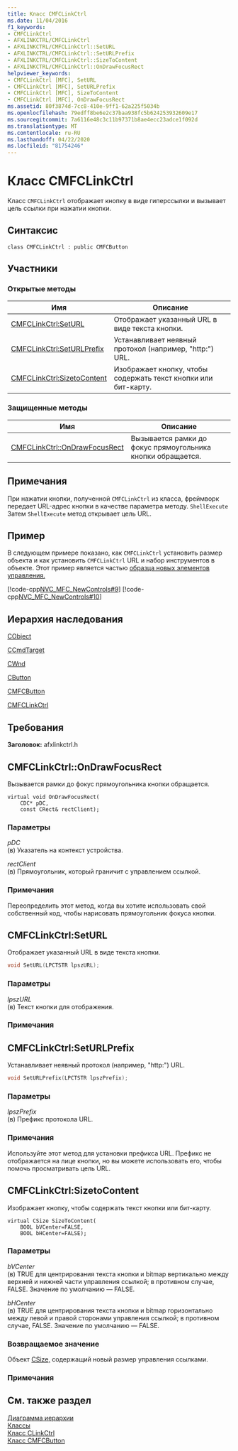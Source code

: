 ```yaml
---
title: Класс CMFCLinkCtrl
ms.date: 11/04/2016
f1_keywords:
- CMFCLinkCtrl
- AFXLINKCTRL/CMFCLinkCtrl
- AFXLINKCTRL/CMFCLinkCtrl::SetURL
- AFXLINKCTRL/CMFCLinkCtrl::SetURLPrefix
- AFXLINKCTRL/CMFCLinkCtrl::SizeToContent
- AFXLINKCTRL/CMFCLinkCtrl::OnDrawFocusRect
helpviewer_keywords:
- CMFCLinkCtrl [MFC], SetURL
- CMFCLinkCtrl [MFC], SetURLPrefix
- CMFCLinkCtrl [MFC], SizeToContent
- CMFCLinkCtrl [MFC], OnDrawFocusRect
ms.assetid: 80f3874d-7cc8-410e-9ff1-62a225f5034b
ms.openlocfilehash: 79edff8be6e2c37baa938fc5b624253932609e17
ms.sourcegitcommit: 7a6116e48c3c11b97371b8ae4ecc23adce1f092d
ms.translationtype: MT
ms.contentlocale: ru-RU
ms.lasthandoff: 04/22/2020
ms.locfileid: "81754246"
---
```

# <a name="cmfclinkctrl-class"></a>Класс CMFCLinkCtrl

Класс `CMFCLinkCtrl` отображает кнопку в виде гиперссылки и вызывает цель ссылки при нажатии кнопки.

## <a name="syntax"></a>Синтаксис

```
class CMFCLinkCtrl : public CMFCButton
```

## <a name="members"></a>Участники

### <a name="public-methods"></a>Открытые методы

|Имя|Описание|
|----------|-----------------|
|[CMFCLinkCtrl:SetURL](#seturl)|Отображает указанный URL в виде текста кнопки.|
|[CMFCLinkCtrl:SetURLPrefix](#seturlprefix)|Устанавливает неявный протокол (например, "http:") URL.|
|[CMFCLinkCtrl:SizetoContent](#sizetocontent)|Изображает кнопку, чтобы содержать текст кнопки или бит-карту.|

### <a name="protected-methods"></a>Защищенные методы

|Имя|Описание|
|----------|-----------------|
|[CMFCLinkCtrl::OnDrawFocusRect](#ondrawfocusrect)|Вызывается рамки до фокус прямоугольника кнопки обращается.|

## <a name="remarks"></a>Примечания

При нажатии кнопки, полученной `CMFCLinkCtrl` из класса, фреймворк передает URL-адрес кнопки в качестве параметра методу. `ShellExecute` Затем `ShellExecute` метод открывает цель URL.

## <a name="example"></a>Пример

В следующем примере показано, как `CMFCLinkCtrl` установить размер объекта и как установить `CMFCLinkCtrl` URL и набор инструментов в объекте. Этот пример является частью [образца новых элементов управления.](../../overview/visual-cpp-samples.md)

[!code-cpp[NVC_MFC_NewControls#9](../../mfc/reference/codesnippet/cpp/cmfclinkctrl-class_1.h)]
[!code-cpp[NVC_MFC_NewControls#10](../../mfc/reference/codesnippet/cpp/cmfclinkctrl-class_2.cpp)]

## <a name="inheritance-hierarchy"></a>Иерархия наследования

[CObject](../../mfc/reference/cobject-class.md)

[CCmdTarget](../../mfc/reference/ccmdtarget-class.md)

[CWnd](../../mfc/reference/cwnd-class.md)

[CButton](../../mfc/reference/cbutton-class.md)

[CMFCButton](../../mfc/reference/cmfcbutton-class.md)

[CMFCLinkCtrl](../../mfc/reference/cmfclinkctrl-class.md)

## <a name="requirements"></a>Требования

**Заголовок:** afxlinkctrl.h

## <a name="cmfclinkctrlondrawfocusrect"></a><a name="ondrawfocusrect"></a>CMFCLinkCtrl::OnDrawFocusRect

Вызывается рамки до фокус прямоугольника кнопки обращается.

```
virtual void OnDrawFocusRect(
    CDC* pDC,
    const CRect& rectClient);
```

### <a name="parameters"></a>Параметры

*pDC*<br/>
(в) Указатель на контекст устройства.

*rectClient*<br/>
(в) Прямоугольник, который граничит с управлением ссылкой.

### <a name="remarks"></a>Примечания

Переопределить этот метод, когда вы хотите использовать свой собственный код, чтобы нарисовать прямоугольник фокуса кнопки.

## <a name="cmfclinkctrlseturl"></a><a name="seturl"></a>CMFCLinkCtrl:SetURL

Отображает указанный URL в виде текста кнопки.

```cpp
void SetURL(LPCTSTR lpszURL);
```

### <a name="parameters"></a>Параметры

*lpszURL*<br/>
(в) Текст кнопки для отображения.

### <a name="remarks"></a>Примечания

## <a name="cmfclinkctrlseturlprefix"></a><a name="seturlprefix"></a>CMFCLinkCtrl:SetURLPrefix

Устанавливает неявный протокол (например, "http:") URL.

```cpp
void SetURLPrefix(LPCTSTR lpszPrefix);
```

### <a name="parameters"></a>Параметры

*lpszPrefix*<br/>
(в) Префикс протокола URL.

### <a name="remarks"></a>Примечания

Используйте этот метод для установки префикса URL. Префикс не отображается на лице кнопки, но вы можете использовать его, чтобы помочь просматривать цель URL.

## <a name="cmfclinkctrlsizetocontent"></a><a name="sizetocontent"></a>CMFCLinkCtrl:SizetoContent

Изображает кнопку, чтобы содержать текст кнопки или бит-карту.

```
virtual CSize SizeToContent(
    BOOL bVCenter=FALSE,
    BOOL bHCenter=FALSE);
```

### <a name="parameters"></a>Параметры

*bVCenter*<br/>
(в) TRUE для центрирования текста кнопки и bitmap вертикально между верхней и нижней части управления ссылкой; в противном случае, FALSE. Значение по умолчанию — FALSE.

*bHCenter*<br/>
(в) TRUE для центрирования текста кнопки и bitmap горизонтально между левой и правой сторонами управления ссылкой; в противном случае, FALSE. Значение по умолчанию — FALSE.

### <a name="return-value"></a>Возвращаемое значение

Объект [CSize,](../../atl-mfc-shared/reference/csize-class.md) содержащий новый размер управления ссылками.

### <a name="remarks"></a>Примечания

## <a name="see-also"></a>См. также раздел

[Диаграмма иерархии](../../mfc/hierarchy-chart.md)<br/>
[Классы](../../mfc/reference/mfc-classes.md)<br/>
[Класс CLinkCtrl](../../mfc/reference/clinkctrl-class.md)<br/>
[Класс CMFCButton](../../mfc/reference/cmfcbutton-class.md)

